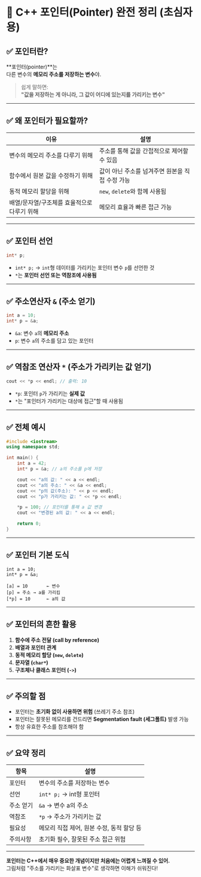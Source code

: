  # 📍 C++ 포인터(Pointer) 완전 정리 (초심자용)

## ✅ 포인터란?

**포인터(pointer)**는  
다른 변수의 **메모리 주소를 저장하는 변수**야.

> 쉽게 말하면:  
> **"값을 저장하는 게 아니라, 그 값이 어디에 있는지를 가리키는 변수"**

---

## ✅ 왜 포인터가 필요할까?

| 이유                              | 설명 |
|-----------------------------------|------|
| 변수의 메모리 주소를 다루기 위해 | 주소를 통해 값을 간접적으로 제어할 수 있음 |
| 함수에서 원본 값을 수정하기 위해 | 값이 아닌 주소를 넘겨주면 원본을 직접 수정 가능 |
| 동적 메모리 할당을 위해           | `new`, `delete`와 함께 사용됨 |
| 배열/문자열/구조체를 효율적으로 다루기 위해 | 메모리 효율과 빠른 접근 가능 |

---

## ✅ 포인터 선언

```cpp
int* p;
```

- `int* p;` → `int`형 데이터를 가리키는 포인터 변수 `p`를 선언한 것
- `*`는 **포인터 선언 또는 역참조에 사용됨**

---

## ✅ 주소연산자 `&` (주소 얻기)

```cpp
int a = 10;
int* p = &a;
```

- `&a`: 변수 `a`의 **메모리 주소**
- `p`: 변수 `a`의 주소를 담고 있는 포인터

---

## ✅ 역참조 연산자 `*` (주소가 가리키는 값 얻기)

```cpp
cout << *p << endl; // 출력: 10
```

- `*p`: 포인터 `p`가 가리키는 **실제 값**
- `*`는 "포인터가 가리키는 대상에 접근"할 때 사용됨

---

## ✅ 전체 예시

```cpp
#include <iostream>
using namespace std;

int main() {
    int a = 42;
    int* p = &a; // a의 주소를 p에 저장

    cout << "a의 값: " << a << endl;
    cout << "a의 주소: " << &a << endl;
    cout << "p의 값(주소): " << p << endl;
    cout << "p가 가리키는 값: " << *p << endl;

    *p = 100; // 포인터를 통해 a 값 변경
    cout << "변경된 a의 값: " << a << endl;

    return 0;
}
```

---

## ✅ 포인터 기본 도식

```
int a = 10;
int* p = &a;

[a] = 10       ← 변수
[p] = 주소 → a를 가리킴
[*p] = 10      ← a의 값
```

---

## ✅ 포인터의 흔한 활용

1. **함수에 주소 전달 (call by reference)**
2. **배열과 포인터 관계**
3. **동적 메모리 할당 (`new`, `delete`)**
4. **문자열 (`char*`)**
5. **구조체나 클래스 포인터 (`->`)**

---

## ✅ 주의할 점

- 포인터는 **초기화 없이 사용하면 위험** (쓰레기 주소 참조)
- 포인터는 잘못된 메모리를 건드리면 **Segmentation fault (세그폴트)** 발생 가능
- 항상 유효한 주소를 참조해야 함

---

## ✅ 요약 정리

| 항목          | 설명 |
|---------------|------|
| 포인터        | 변수의 주소를 저장하는 변수 |
| 선언          | `int* p;` → int형 포인터 |
| 주소 얻기     | `&a` → 변수 a의 주소 |
| 역참조        | `*p` → 주소가 가리키는 값 |
| 필요성        | 메모리 직접 제어, 원본 수정, 동적 할당 등 |
| 주의사항      | 초기화 필수, 잘못된 주소 접근 위험 |

---

**포인터는 C++에서 매우 중요한 개념이지만 처음에는 어렵게 느껴질 수 있어.**  
그림처럼 "주소를 가리키는 화살표 변수"로 생각하면 이해가 쉬워진다!

